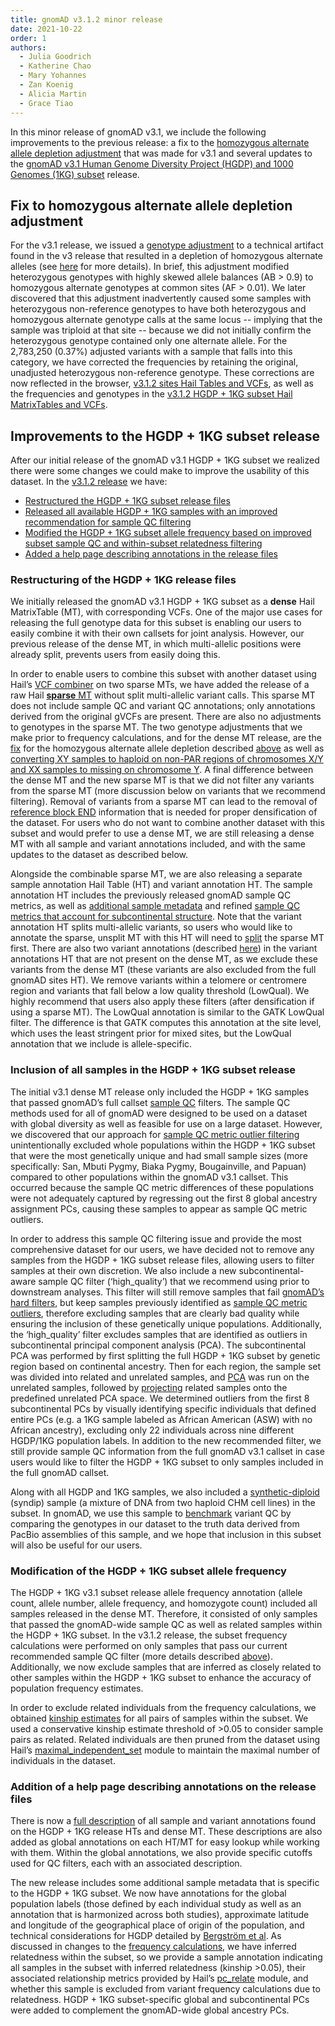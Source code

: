 ```yaml
---
title: gnomAD v3.1.2 minor release
date: 2021-10-22
order: 1
authors:
  - Julia Goodrich
  - Katherine Chao
  - Mary Yohannes
  - Zan Koenig
  - Alicia Martin
  - Grace Tiao
---
```

In this minor release of gnomAD v3.1, we include the following improvements to the previous release: a fix to the [homozygous alternate allele depletion adjustment](https://gnomad.broadinstitute.org/news/2020-10-gnomad-v3-1-new-content-methods-annotations-and-data-availability/#tweaks-and-updates) that was made for v3.1 and several updates to the [gnomAD v3.1 Human Genome Diversity Project (HGDP) and 1000 Genomes (1KG) subset](https://gnomad.broadinstitute.org/news/2020-10-gnomad-v3-1-new-content-methods-annotations-and-data-availability/#the-gnomad-hgdp-and-1000-genomes-callset) release. 

<!-- end_excerpt -->

## Fix to homozygous alternate allele depletion adjustment 

For the v3.1 release, we issued a [genotype adjustment](https://gnomad.broadinstitute.org/news/2020-10-gnomad-v3-1-new-content-methods-annotations-and-data-availability/#tweaks-and-updates) to a technical artifact found in the v3 release that resulted in a depletion of homozygous alternate alleles (see [here](https://www.biorxiv.org/content/10.1101/784157v1.full.pdf) for more details). In brief, this adjustment modified heterozygous genotypes with highly skewed allele balances (AB > 0.9) to homozygous alternate genotypes at common sites (AF > 0.01). We later discovered that this adjustment inadvertently caused some samples with heterozygous non-reference genotypes to have both heterozygous and homozygous alternate genotype calls at the same locus -- implying that the sample was triploid at that site -- because we did not initially confirm the heterozygous genotype contained only one alternate allele. For the 2,783,250 (0.37%) adjusted variants with a sample that falls into this category, we have corrected the frequencies by retaining the original, unadjusted heterozygous non-reference genotype. These corrections are now reflected in the browser, [v3.1.2 sites Hail Tables and VCFs](https://gnomad.broadinstitute.org/downloads#v3-variants), as well as the frequencies and genotypes in the [v3.1.2 HGDP + 1KG subset Hail MatrixTables and VCFs](https://gnomad.broadinstitute.org/downloads#v3-hgdp-1kg).



## Improvements to the HGDP + 1KG subset release

After our initial release of the gnomAD v3.1 HGDP + 1KG subset we realized there were some changes we could make to improve the usability of this dataset. In the [v3.1.2 release](https://gnomad.broadinstitute.org/downloads#v3-hgdp-1kg) we have:

* [Restructured the HGDP + 1KG subset release files](#restructuring-of-the-hgdp--1kg-release-files)
* [Released all available HGDP + 1KG samples with an improved recommendation for sample QC filtering](#inclusion-of-all-samples-in-the-hgdp--1kg-subset-release)
* [Modified the HGDP + 1KG subset allele frequency based on improved subset sample QC and within-subset relatedness filtering](#modification-of-the-hgdp--1kg-subset-allele-frequency)
* [Added a help page describing annotations in the release files](#addition-of-a-help-page-describing-annotations-on-the-release-files)



### Restructuring of the HGDP + 1KG release files

We initially released the gnomAD v3.1 HGDP + 1KG subset as a **dense** Hail MatrixTable (MT), with corresponding VCFs. One of the major use cases for releasing the full genotype data for this subset is enabling our users to easily combine it with their own callsets for joint analysis. However, our previous release of the dense MT, in which multi-allelic positions were already split, prevents users from easily doing this. 

In order to enable users to combine this subset with another dataset using Hail’s [VCF combiner](https://hail.is/docs/0.2/experimental/vcf_combiner.html#vcf-combiner) on two sparse MTs, we have added the release of a raw Hail [**sparse** MT](https://hail.is/docs/0.2/experimental/vcf_combiner.html#working-with-sparse-matrix-tables) without split multi-allelic variant calls. This sparse MT does not include sample QC and variant QC annotations; only annotations derived from the original gVCFs are present. There are also no adjustments to genotypes in the sparse MT. The two genotype adjustments that we make prior to frequency calculations, and for the dense MT release, are the [fix](https://github.com/broadinstitute/gnomad_qc/blob/master/gnomad_qc/v3/utils.py) for the homozygous alternate allele depletion described [above](#fix-to-homozygous-alternate-allele-depletion-adjustment) as well as [converting XY samples to haploid on non-PAR regions of chromosomes X/Y and XX samples to missing on chromosome Y](https://broadinstitute.github.io/gnomad_methods/api_reference/sample_qc/sex.html?highlight=adjusted_sex_ploidy_expr#gnomad.sample_qc.sex.adjusted_sex_ploidy_expr). A final difference between the dense MT and the new sparse MT is that we did not filter any variants from the sparse MT (more discussion below on variants that we recommend filtering). Removal of variants from a sparse MT can lead to the removal of [reference block END](https://hail.is/docs/0.2/experimental/vcf_combiner.html#sample-level-reference-blocks) information that is needed for proper densification of the dataset. For users who do not want to combine another dataset with this subset and would prefer to use a dense MT, we are still releasing a dense MT with all sample and variant annotations included, and with the same updates to the dataset as described below.

Alongside the combinable sparse MT, we are also releasing a separate sample annotation Hail Table (HT) and variant annotation HT. The sample annotation HT includes the previously released gnomAD sample QC metrics, as well as [additional sample metadata](#addition-of-a-help-page-describing-annotations-on-the-release-files) and refined [sample QC metrics that account for subcontinental structure](#inclusion-of-all-samples-in-the-hgdp--1kg-subset-release). Note that the variant annotation HT splits multi-allelic variants, so users who would like to annotate the sparse, unsplit MT with this HT will need to [split](https://hail.is/docs/0.2/experimental/vcf_combiner.html#hail.experimental.sparse_split_multi) the sparse MT first. There are also two variant annotations (described [here](https://gnomad.broadinstitute.org/help/hgdp-1kg-annotations)) in the variant annotations HT that are not present on the dense MT, as we exclude these variants from the dense MT (these variants are also excluded from the full gnomAD sites HT). We remove variants within a telomere or centromere region and variants that fall below a low quality threshold (LowQual). We highly recommend that users also apply these filters (after densification if using a sparse MT). The LowQual annotation is similar to the GATK LowQual filter. The difference is that GATK computes this annotation at the site level, which uses the least stringent prior for mixed sites, but the LowQual annotation that we include is allele-specific.

### Inclusion of all samples in the HGDP + 1KG subset release

The initial v3.1 dense MT release only included the HGDP + 1KG samples that passed gnomAD’s full callset [sample QC](https://gnomad.broadinstitute.org/news/2020-10-gnomad-v3-1-new-content-methods-annotations-and-data-availability/#sample-and-variant-quality-control) filters. The sample QC methods used for all of gnomAD were designed to be used on a dataset with global diversity as well as feasible for use on a large dataset. However, we discovered that our approach for [sample QC metric outlier filtering](https://gnomad.broadinstitute.org/news/2020-10-gnomad-v3-1-new-content-methods-annotations-and-data-availability/#sample-qc-metric-outlier-filtering) unintentionally excluded whole populations within the HGDP + 1KG subset that were the most genetically unique and had small sample sizes (more specifically: San, Mbuti Pygmy, Biaka Pygmy, Bougainville, and Papuan) compared to other populations within the gnomAD v3.1 callset. This occurred because the sample QC metric differences of these populations were not adequately captured by regressing out the first 8 global ancestry assignment PCs, causing these samples to appear as sample QC metric outliers.

In order to address this sample QC filtering issue and provide the most comprehensive dataset for our users, we have decided not to remove any samples from the HGDP + 1KG subset release files, allowing users to filter samples at their own discretion. We also include a new subcontinental-aware sample QC filter (‘high_quality’) that we recommend using prior to downstream analyses. This filter will still remove samples that fail [gnomAD’s hard filters](https://gnomad.broadinstitute.org/news/2020-10-gnomad-v3-1-new-content-methods-annotations-and-data-availability/#sample-qc-hard-filtering), but keep samples previously identified as [sample QC metric outliers](https://gnomad.broadinstitute.org/news/2020-10-gnomad-v3-1-new-content-methods-annotations-and-data-availability/#sample-qc-metric-outlier-filtering), therefore excluding samples that are clearly bad quality while ensuring the inclusion of these genetically unique populations. Additionally, the ‘high_quality’ filter excludes samples that are identified as outliers in subcontinental principal component analysis (PCA). The subcontinental PCA was performed by first splitting the full HGDP + 1KG subset by genetic region based on continental ancestry. Then for each region, the sample set was divided into related and unrelated samples, and [PCA](https://hail.is/docs/0.2/methods/genetics.html#hail.methods.hwe_normalized_pca) was run on the unrelated samples, followed by [projecting](https://hail.is/docs/0.2/experimental/index.html#hail.experimental.pc_project) related samples onto the predefined unrelated PCA space. We determined outliers from the first 8 subcontinental PCs by visually identifying specific individuals that defined entire PCs (e.g. a 1KG sample labeled as African American (ASW) with no African ancestry), excluding only ​​22 individuals across nine different HGDP/1KG population labels. In addition to the new recommended filter, we still provide sample QC information from the full gnomAD v3.1 callset in case users would like to filter the HGDP + 1KG subset to only samples included in the full gnomAD callset.

Along with all HGDP and 1KG samples, we also included a [synthetic-diploid](https://www.nature.com/articles/s41592-018-0054-7?WT.feed_name=subjects_standards;%20https://github.com/lh3/CHM-eval) (syndip) sample (a mixture of DNA from two haploid CHM cell lines) in the subset. In gnomAD, we use this sample to [benchmark](https://gnomad.broadinstitute.org/news/2019-10-gnomad-v3-0/#variant-qc) variant QC by comparing the genotypes in our dataset to the truth data derived from PacBio assemblies of this sample, and we hope that inclusion in this subset will also be useful for our users.

### Modification of the HGDP + 1KG subset allele frequency

The HGDP + 1KG v3.1 subset release allele frequency annotation (allele count, allele number, allele frequency, and homozygote count) included all samples released in the dense MT. Therefore, it consisted of only samples that passed the gnomAD-wide sample QC as well as related samples within the HGDP + 1KG subset. In the v3.1.2 release, the subset frequency calculations were performed on only samples that pass our current recommended sample QC filter (more details described [above](#inclusion-of-all-samples-in-the-hgdp--1kg-subset-release)). Additionally, we now exclude samples that are inferred as closely related to other samples within the HGDP + 1KG subset to enhance the accuracy of population frequency estimates.

In order to exclude related individuals from the frequency calculations, we obtained [kinship estimates](https://hail.is/docs/0.2/methods/relatedness.html#hail.methods.pc_relate) for all pairs of samples within the subset. We used a conservative kinship estimate threshold of >0.05 to consider sample pairs as related. Related individuals are then pruned from the dataset using Hail’s [maximal_independent_set](https://hail.is/docs/0.2/methods/misc.html#hail.methods.maximal_independent_set) module to maintain the maximal number of individuals in the dataset. 

### Addition of a help page describing annotations on the release files

There is now a [full description](https://gnomad.broadinstitute.org/help/hgdp-1kg-annotations) of all sample and variant annotations found on the HGDP + 1KG release HTs and dense MT. These descriptions are also added as global annotations on each HT/MT for easy lookup while working with them. Within the global annotations, we also provide specific cutoffs used for QC filters, each with an associated description.

The new release includes some additional sample metadata that is specific to the HGDP + 1KG subset. We now have annotations for the global population labels (those defined by each individual study as well as an annotation that is harmonized across both studies), approximate latitude and longitude of the geographical place of origin of the population, and technical considerations for HGDP detailed by [Bergström et al](https://www.science.org/doi/10.1126/science.aay5012). As discussed in changes to the [frequency calculations](#modification-of-the-hgdp--1kg-subset-allele-frequency), we have inferred relatedness within the subset, so we provide a sample annotation indicating all samples in the subset with inferred relatedness (kinship >0.05), their associated relationship metrics provided by Hail’s [pc_relate](https://hail.is/docs/0.2/methods/relatedness.html#hail.methods.pc_relate) module, and whether this sample is excluded from variant frequency calculations due to relatedness. HGDP + 1KG subset-specific global and subcontinental PCs were added to complement the gnomAD-wide global ancestry PCs.